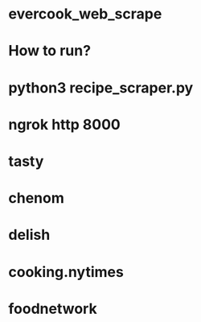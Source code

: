 # evercook_web_scrape

# How to run?

# python3 recipe_scraper.py

# ngrok http 8000

# tasty

# chenom

# delish

# cooking.nytimes

# foodnetwork
